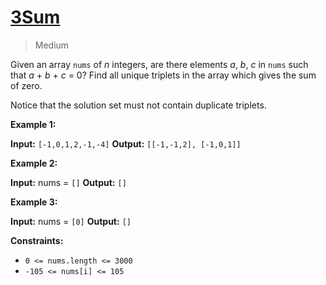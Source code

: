 # [3Sum](https://leetcode.com/problems/3sum/)

> Medium

Given an array `nums` of _n_ integers, are there elements _a_, _b_, _c_ in
`nums` such that _a_ + _b_ + _c_ = 0? Find all unique triplets in the array
which gives the sum of zero.

Notice that the solution set must not contain duplicate triplets.

**Example 1:**

**Input:** `[-1,0,1,2,-1,-4]`
**Output:** `[[-1,-1,2], [-1,0,1]]`

**Example 2:**

**Input:** nums = `[]`
**Output:** `[]`

**Example 3:**

**Input:** nums = `[0]`
**Output:** `[]`

**Constraints:**

- `0 <= nums.length <= 3000`
- `-105 <= nums[i] <= 105`
